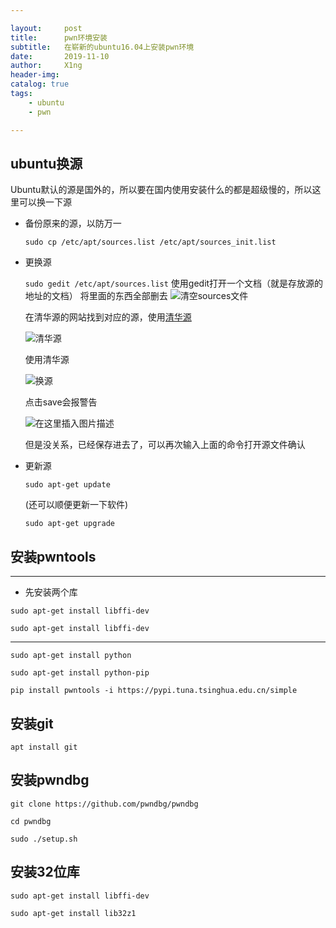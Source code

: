```yaml
---

layout:     post
title:      pwn环境安装
subtitle:   在崭新的ubuntu16.04上安装pwn环境
date:       2019-11-10
author:     X1ng
header-img: 
catalog: true
tags:
    - ubuntu
    - pwn

---
```


## ubuntu换源

Ubuntu默认的源是国外的，所以要在国内使用安装什么的都是超级慢的，所以这里可以换一下源

* 备份原来的源，以防万一 
  
  `sudo cp /etc/apt/sources.list /etc/apt/sources_init.list`
  
* 更换源
  
  `sudo gedit /etc/apt/sources.list`
  使用gedit打开一个文档（就是存放源的地址的文档）
  将里面的东西全部删去
  ![清空sources文件](https://img-blog.csdnimg.cn/20191110202055509.png?x-oss-process=image/watermark,type_ZmFuZ3poZW5naGVpdGk,shadow_10,text_aHR0cHM6Ly9ibG9nLmNzZG4ubmV0L3dqeF8xMTAyMTE=,size_16,color_FFFFFF,t_70)
  
  在清华源的网站找到对应的源，使用[清华源](https://mirrors.tuna.tsinghua.edu.cn/help/ubuntu/?spm=a2c4e.10696291.0.0.502319a4Niy7Ii)
  
  ![清华源](https://img-blog.csdnimg.cn/20191110202421265.png?x-oss-process=image/watermark,type_ZmFuZ3poZW5naGVpdGk,shadow_10,text_aHR0cHM6Ly9ibG9nLmNzZG4ubmV0L3dqeF8xMTAyMTE=,size_16,color_FFFFFF,t_70)
  
  使用清华源 
  
  ![换源](https://img-blog.csdnimg.cn/20191110202517812.png?x-oss-process=image/watermark,type_ZmFuZ3poZW5naGVpdGk,shadow_10,text_aHR0cHM6Ly9ibG9nLmNzZG4ubmV0L3dqeF8xMTAyMTE=,size_16,color_FFFFFF,t_70)
  
  点击save会报警告
  
  ![在这里插入图片描述](https://img-blog.csdnimg.cn/20191110203155884.png)
  
  但是没关系，已经保存进去了，可以再次输入上面的命令打开源文件确认
  
* 更新源

  `sudo apt-get update`

  (还可以顺便更新一下软件)

  `sudo apt-get upgrade`

## 安装pwntools

***

* 先安装两个库

`sudo apt-get install libffi-dev`

`sudo apt-get install libffi-dev`


***

`sudo apt-get install python`

`sudo apt-get install python-pip`

`pip install pwntools -i https://pypi.tuna.tsinghua.edu.cn/simple`

## 安装git

`apt install git`



## 安装pwndbg

`git clone https://github.com/pwndbg/pwndbg`

`cd pwndbg`

`sudo ./setup.sh`

## 安装32位库

`sudo apt-get install libffi-dev`

`sudo apt-get install lib32z1`

